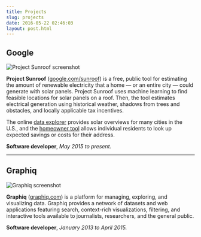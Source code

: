 ```yaml
---
title: Projects
slug: projects
date: 2016-05-22 02:46:03
layout: post.html
---
```


## Google

![Project Sunroof screenshot](/assets/images/2016/11/Sunroof_Image_1__IxqDupI.width-1000.jpg)

**Project Sunroof** ([google.com/sunroof](https://www.google.com/get/sunroof)) is a free, public tool for estimating the amount of renewable electricity that a home — or an entire city — could generate with solar panels. Project Sunroof uses machine learning to find feasible locations for solar panels on a roof. Then, the tool estimates electrical generation using historical weather, shadows from trees and obstacles, and locally applicable tax incentives.

The online [data explorer](https://www.google.com/get/sunroof/data-explorer/) provides solar overviews for many cities in the U.S., and the [homeowner tool](https://www.google.com/get/sunroof) allows individual residents to look up expected savings or costs for their address.

**Software developer**, *May 2015 to present.* 

***

## Graphiq

![Graphiq screenshot](/assets/images/2016/11/Screen-Shot-2016-11-27-at-11.28.47-PM.png)

**Graphiq** ([graphiq.com](https://www.graphiq.com)) is a platform for managing, exploring, and visualizing data. Graphiq provides a network of datasets and web applications featuring search, context-rich visualizations, filtering, and interactive tools available to journalists, researchers, and the general public.

**Software developer**, *January 2013 to April 2015.*
